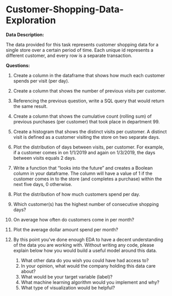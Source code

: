 # Customer-Shopping-Data-Exploration

**Data Description:**

The data provided for this task represents customer shopping data for a single store over a certain period of time. Each unique id represents a different customer, and every row is a separate transaction.
 


**Questions:**

1. Create a column in the dataframe that shows how much each customer spends per visit (per day).

2. Create a column that shows the number of previous visits per customer. 

3. Referencing the previous question, write a SQL query that would return the same result.

4. Create a column that shows the cumulative count (rolling sum) of previous purchases (per customer) that took place in department 99.

5. Create a histogram that shows the distinct visits per customer. A distinct visit is defined as a customer visiting the store on two separate days.

6. Plot the distribution of days between visits, per customer. For example, if a customer comes in on 1/1/2019 and again on 1/3/2019, the days between visits equals 2 days.

7. Write a function that “looks into the future” and creates a Boolean column in your dataframe. The column will have a value of 1 if the customer comes in to the store (and completes a purchase) within the next five days, 0 otherwise.

8. Plot the distribution of how much customers spend per day.

9. Which customer(s) has the highest number of consecutive shopping days?

10. On average how often do customers come in per month?

11. Plot the average dollar amount spend per month?

12. By this point you've done enough EDA to have a decent understanding of the data you are working with. Without writing any code, please explain below how you would build a useful model around this data. 
    1. What other data do you wish you could have had access to?
    2. In your opinion, what would the company holding this data care about?
    3. What would be your target variable (label)?
    4. What machine learning algorithm would you implement and why?
    5. What type of visualization would be helpful?

